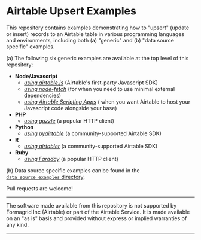 # Airtable Upsert Examples

This repository contains examples demonstrating how to "upsert" (update or
insert) records to an Airtable table in various programming languages and
environments, including both (a) "generic" and (b) "data source specific"
examples.

(a) The following six generic examples are available at the top level of this
repository:

- **Node/Javascript**
  - [_using airtable.js_](javascript/using_airtable.js/) (Airtable's first-party
    Javascript SDK)
  - [_using node-fetch_](javascript/using_node-fetch/) (for when you need to use
    minimal external dependencies)
  - [_using Airtable Scripting Apps_](javascript/using_airtable-scripting/) (
    when you want Airtable to host your Javascript code alongside your base)
- **PHP**
  - [_using guzzle_](php/using_guzzle/) (a popular HTTP client)
- **Python**
  - [_using pyairtable_](python/using_pyairtable/) (a community-supported
    Airtable SDK)
- **R**
  - [_using airtabler_](r/using_airtabler/) (a community-supported Airtable SDK)
- **Ruby**
  - [_using Faraday_](ruby/using_faraday/) (a popular HTTP client)

(b) Data source specific examples can be found in the
[`data_source_examples` directory](data_source_examples/).

Pull requests are welcome!

---

The software made available from this repository is not supported by Formagrid
Inc (Airtable) or part of the Airtable Service. It is made available on an "as
is" basis and provided without express or implied warranties of any kind.

---
